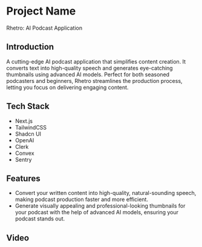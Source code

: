 # Project Name
Rhetro: AI Podcast Application


## Introduction
A cutting-edge AI podcast application that simplifies content creation. It converts text into high-quality speech and generates eye-catching thumbnails using advanced AI models. Perfect for both seasoned podcasters and beginners, Rhetro streamlines the production process, letting you focus on delivering engaging content.


## Tech Stack
- Next.js
- TailwindCSS
- Shadcn UI
- OpenAI
- Clerk
- Convex
- Sentry


## Features
- Convert your written content into high-quality, natural-sounding speech, making podcast production faster and more efficient.
- Generate visually appealing and professional-looking thumbnails for your podcast with the help of advanced AI models, ensuring your podcast stands out.


## Video


